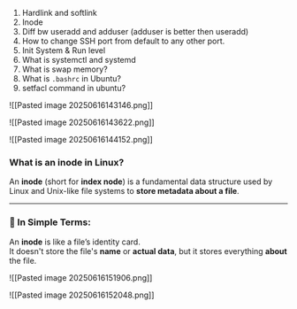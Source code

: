 
1. Hardlink and softlink
2. Inode
3. Diff bw useradd and adduser (adduser is better then useradd)
4. How to change SSH port from default to any other port.
5. Init System & Run level
6. What is systemctl and systemd
7. What is swap memory?
8. What is `.bashrc` in Ubuntu?
9. setfacl command in ubuntu?




![[Pasted image 20250616143146.png]]


![[Pasted image 20250616143622.png]]



![[Pasted image 20250616144152.png]]



### What is an **inode** in Linux?

An **inode** (short for **index node**) is a fundamental data structure used by Linux and Unix-like file systems to **store metadata about a file**.

---

### 🧠 In Simple Terms:

An **inode** is like a file’s identity card.  
It doesn't store the file's **name** or **actual data**, but it stores everything **about** the file.


![[Pasted image 20250616151906.png]]


![[Pasted image 20250616152048.png]]